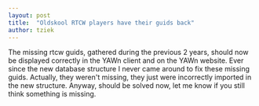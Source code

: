 ```yaml
---
layout: post
title:  "Oldskool RTCW players have their guids back"
author: tziek
---
```


The missing rtcw guids, gathered during the previous 2 years, should now be displayed correctly in the YAWn client and on the YAWn website. 
Ever since the new database structure I never came around to fix these missing guids. Actually, they weren't missing, they just were incorrectly imported in the new structure. Anyway, should be solved now, let me know if you still think something is missing.